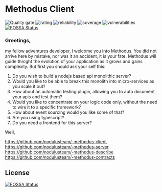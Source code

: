 # Methodus Client
![Quality gate](https://sonarcloud.io/api/project_badges/measure?project=nodulusteam_-methodus-client&metric=alert_status "Quality gate")
![rating](https://sonarcloud.io/api/project_badges/measure?project=nodulusteam_-methodus-client&metric=sqale_rating "rating")
![reliability](https://sonarcloud.io/api/project_badges/measure?project=nodulusteam_-methodus-client&metric=reliability_rating "reliability")
![coverage](https://sonarcloud.io/api/project_badges/measure?project=nodulusteam_-methodus-client&metric=coverage "coverage")
![vulnerabilities](https://sonarcloud.io/api/project_badges/measure?project=nodulusteam_-methodus-client&metric=vulnerabilities "coverage")
[![FOSSA Status](https://app.fossa.io/api/projects/git%2Bgithub.com%2Fnodulusteam%2F-methodus-client.svg?type=shield)](https://app.fossa.io/projects/git%2Bgithub.com%2Fnodulusteam%2F-methodus-client?ref=badge_shield)


### Greetings,
my fellow adventures developer, I welcome you into Methodus. 
You did not arrive here by mistake, nor was it an accident, it is your fate.
Methodus will guide throght the evolution of your application as it grows and gains complexity.
But first you should ask your self this:

1. Do you wish to build a nodejs based api monolithic server?
2. Would you like to be able to break this monolith into micro-services as you scale it out?
3. How about an automatic testing plugin, allowing you to auto document your apis and test them?
4. Would you like to concentrate on your logic code only, without the need to wire it to a specific framework?
5. How about event sourcing would you like some of that?
6. Are you using typescript?
7. Do you need a frontend for this server?

Well,  



https://github.com/nodulusteam/-methodus-client
https://github.com/nodulusteam/-methodus-server
https://github.com/nodulusteam/-methodus-describe
https://github.com/nodulusteam/-methodus-contracts





## License
[![FOSSA Status](https://app.fossa.io/api/projects/git%2Bgithub.com%2Fnodulusteam%2F-methodus-client.svg?type=large)](https://app.fossa.io/projects/git%2Bgithub.com%2Fnodulusteam%2F-methodus-client?ref=badge_large)